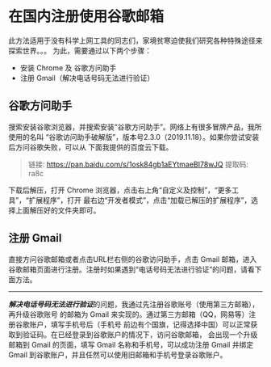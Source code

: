 # 在国内注册使用谷歌邮箱   

此方法适用于没有科学上网工具的同志们，家境贫寒迫使我们研究各种特殊途径来探索世界。。。
为此，需要通过以下两个步骤：   
* 安装 Chrome 及 谷歌方问助手   
* 注册 Gmail（解决电话号码无法进行验证）   

## 谷歌方问助手    

搜索安装谷歌浏览器，并搜索安装“谷歌方问助手”。网络上有很多冒牌产品，我所使用的名叫
“谷歌访问助手破解版”，版本号2.3.0（2019.11.18）。如果你尝试安装后方问谷歌失败，可以从
下面我提供的百度云下载。    

> 链接: https://pan.baidu.com/s/1osk84gb1aEYtmaeBI78wJQ 提取码: ra8c   

下载后解压，打开 Chrome 浏览器，点击右上角“自定义及控制”，“更多工具”，“扩展程序”，打开
最右边“开发者模式”，点击“加载已解压的扩展程序”，选择上面解压好的文件夹即可。  

## 注册 Gmail   

直接方问谷歌邮箱或者点击URL栏右侧的谷歌访问助手，点击 Gmail 邮箱，进入
谷歌邮箱页面进行注册。注册时如果遇到“电话号码无法进行验证”的问题，请看下面方法。   

---   

***解决电话号码无法进行验证***的问题，我通过先注册谷歌账号（使用第三方邮箱），再升级谷歌账号
的邮箱为 Gmail 来实现的。通过第三方邮箱（QQ，网易等）注册谷歌账户，填写手机号后（手机号
前边有个国旗，记得选择中国）可以正常获取到验证码。在已经登录到谷歌账户的情况下，访问谷歌邮箱，
会出现一个升级邮箱到 Gmail 的页面，填写 Gmail 名称和手机号，可以成功注册 Gmail 并绑定 Gmail
 到谷歌账户，并且任然可以使用旧邮箱和手机号登录谷歌账户。

